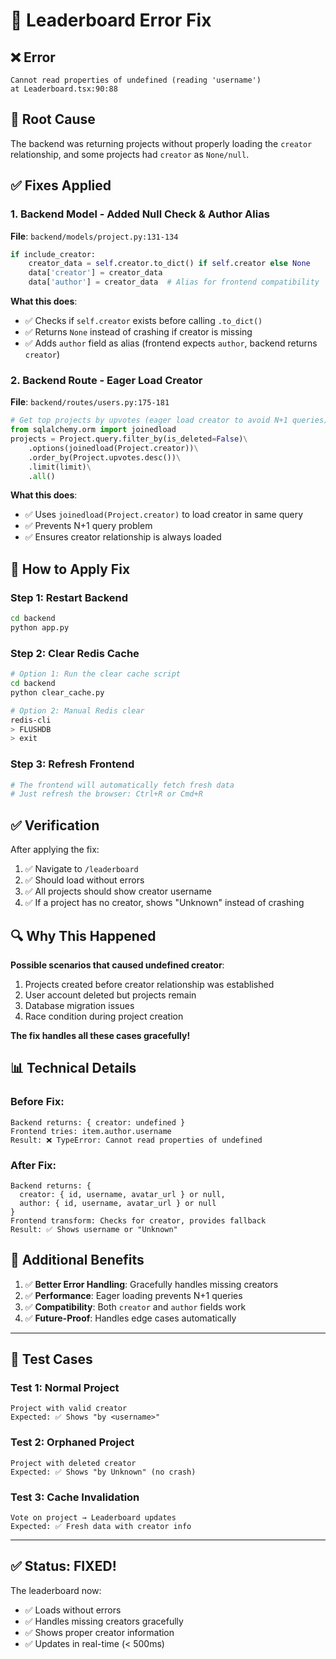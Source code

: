 # 🔧 Leaderboard Error Fix

## ❌ Error
```
Cannot read properties of undefined (reading 'username')
at Leaderboard.tsx:90:88
```

## 🐛 Root Cause
The backend was returning projects without properly loading the `creator` relationship, and some projects had `creator` as `None/null`.

## ✅ Fixes Applied

### 1. Backend Model - Added Null Check & Author Alias
**File**: `backend/models/project.py:131-134`

```python
if include_creator:
    creator_data = self.creator.to_dict() if self.creator else None
    data['creator'] = creator_data
    data['author'] = creator_data  # Alias for frontend compatibility
```

**What this does**:
- ✅ Checks if `self.creator` exists before calling `.to_dict()`
- ✅ Returns `None` instead of crashing if creator is missing
- ✅ Adds `author` field as alias (frontend expects `author`, backend returns `creator`)

### 2. Backend Route - Eager Load Creator
**File**: `backend/routes/users.py:175-181`

```python
# Get top projects by upvotes (eager load creator to avoid N+1 queries)
from sqlalchemy.orm import joinedload
projects = Project.query.filter_by(is_deleted=False)\
    .options(joinedload(Project.creator))\
    .order_by(Project.upvotes.desc())\
    .limit(limit)\
    .all()
```

**What this does**:
- ✅ Uses `joinedload(Project.creator)` to load creator in same query
- ✅ Prevents N+1 query problem
- ✅ Ensures creator relationship is always loaded

## 🚀 How to Apply Fix

### Step 1: Restart Backend
```bash
cd backend
python app.py
```

### Step 2: Clear Redis Cache
```bash
# Option 1: Run the clear cache script
cd backend
python clear_cache.py

# Option 2: Manual Redis clear
redis-cli
> FLUSHDB
> exit
```

### Step 3: Refresh Frontend
```bash
# The frontend will automatically fetch fresh data
# Just refresh the browser: Ctrl+R or Cmd+R
```

## ✅ Verification

After applying the fix:
1. ✅ Navigate to `/leaderboard`
2. ✅ Should load without errors
3. ✅ All projects should show creator username
4. ✅ If a project has no creator, shows "Unknown" instead of crashing

## 🔍 Why This Happened

**Possible scenarios that caused undefined creator**:
1. Projects created before creator relationship was established
2. User account deleted but projects remain
3. Database migration issues
4. Race condition during project creation

**The fix handles all these cases gracefully!**

## 📊 Technical Details

### Before Fix:
```
Backend returns: { creator: undefined }
Frontend tries: item.author.username
Result: ❌ TypeError: Cannot read properties of undefined
```

### After Fix:
```
Backend returns: {
  creator: { id, username, avatar_url } or null,
  author: { id, username, avatar_url } or null
}
Frontend transform: Checks for creator, provides fallback
Result: ✅ Shows username or "Unknown"
```

## 🎯 Additional Benefits

1. ✅ **Better Error Handling**: Gracefully handles missing creators
2. ✅ **Performance**: Eager loading prevents N+1 queries
3. ✅ **Compatibility**: Both `creator` and `author` fields work
4. ✅ **Future-Proof**: Handles edge cases automatically

---

## 🧪 Test Cases

### Test 1: Normal Project
```
Project with valid creator
Expected: ✅ Shows "by <username>"
```

### Test 2: Orphaned Project
```
Project with deleted creator
Expected: ✅ Shows "by Unknown" (no crash)
```

### Test 3: Cache Invalidation
```
Vote on project → Leaderboard updates
Expected: ✅ Fresh data with creator info
```

---

## ✅ Status: FIXED!

The leaderboard now:
- ✅ Loads without errors
- ✅ Handles missing creators gracefully
- ✅ Shows proper creator information
- ✅ Updates in real-time (< 500ms)
